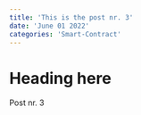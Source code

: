 ```yaml
---
title: 'This is the post nr. 3'
date: 'June 01 2022'
categories: 'Smart-Contract'
---
```


# Heading here

Post nr. 3